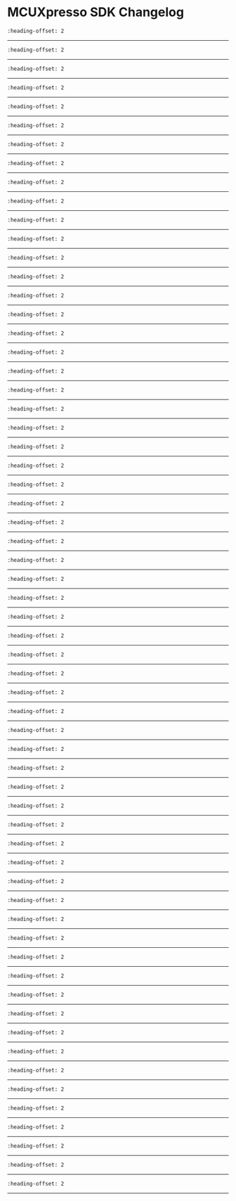 # MCUXpresso SDK Changelog

```{include} ../../../../drivers/aoi/doxygen/ChangeLog_aoi.md
:heading-offset: 2
```
---
```{include} ../../../../drivers/bbnsm/doxygen/ChangeLog_bbnsm.md
:heading-offset: 2
```
---
```{include} ../../../../drivers/biss/doxygen/ChangeLog_biss.md
:heading-offset: 2
```
---
```{include} ../../../../drivers/cache/xcache/doxygen/ChangeLog_cache.md
:heading-offset: 2
```
---
```{include} ../../../../drivers/cache/armv7-m7/doxygen/ChangeLog_cache.md
:heading-offset: 2
```
---
```{include} ../../../../devices/i.MX/i.MX943/MIMX94398/drivers/doxygen/ChangeLog_clock.md
:heading-offset: 2
```
---
```{include} ../../../../drivers/common/doxygen/ChangeLog_common.md
:heading-offset: 2
```
---
```{include} ../../../../drivers/dcif/doxygen/ChangeLog_dcif.md
:heading-offset: 2
```
---
```{include} ../../../../drivers/ecat/doxygen/ChangeLog_ecat.md
:heading-offset: 2
```
---
```{include} ../../../../drivers/edma4/doxygen/ChangeLog_edma.md
:heading-offset: 2
```
---
```{include} ../../../../drivers/eim/doxygen/ChangeLog_eim.md
:heading-offset: 2
```
---
```{include} ../../../../drivers/endat2p2/doxygen/ChangeLog_endat2p2.md
:heading-offset: 2
```
---
```{include} ../../../../drivers/endat3/doxygen/ChangeLog_endat3.md
:heading-offset: 2
```
---
```{include} ../../../../drivers/eqdc/doxygen/ChangeLog_eqdc.md
:heading-offset: 2
```
---
```{include} ../../../../drivers/erm/doxygen/ChangeLog_erm.md
:heading-offset: 2
```
---
```{include} ../../../../drivers/ewm/doxygen/ChangeLog_ewm.md
:heading-offset: 2
```
---
```{include} ../../../../drivers/flexcan/doxygen/ChangeLog_flexcan.md
:heading-offset: 2
```
---
```{include} ../../../../drivers/flexio/doxygen/ChangeLog_flexio.md
:heading-offset: 2
```
---
```{include} ../../../../drivers/flexio/i2c/doxygen/ChangeLog_flexio_i2c_master.md
:heading-offset: 2
```
---
```{include} ../../../../drivers/flexio/i2s/doxygen/ChangeLog_flexio_i2s.md
:heading-offset: 2
```
---
```{include} ../../../../drivers/flexio/i2s/doxygen/ChangeLog_flexio_i2s_edma.md
:heading-offset: 2
```
---
```{include} ../../../../drivers/flexio/spi/doxygen/ChangeLog_flexio_spi.md
:heading-offset: 2
```
---
```{include} ../../../../drivers/flexio/uart/doxygen/ChangeLog_flexio_uart.md
:heading-offset: 2
```
---
```{include} ../../../../drivers/flexio/uart/doxygen/ChangeLog_flexio_uart_edma.md
:heading-offset: 2
```
---
```{include} ../../../../drivers/fract_pll/doxygen/ChangeLog_fract_pll.md
:heading-offset: 2
```
---
```{include} ../../../../drivers/gpt/doxygen/ChangeLog_gpt.md
:heading-offset: 2
```
---
```{include} ../../../../drivers/hiperface/doxygen/ChangeLog_hiperface.md
:heading-offset: 2
```
---
```{include} ../../../../drivers/intm/doxygen/ChangeLog_intm.md
:heading-offset: 2
```
---
```{include} ../../../../devices/i.MX/i.MX943/MIMX94398/drivers/doxygen/ChangeLog_iomuxc.md
:heading-offset: 2
```
---
```{include} ../../../../drivers/irqsteer_1/doxygen/ChangeLog_irqsteer.md
:heading-offset: 2
```
---
```{include} ../../../../drivers/lpi2c/doxygen/ChangeLog_lpi2c.md
:heading-offset: 2
```
---
```{include} ../../../../drivers/lpi2c/doxygen/ChangeLog_lpi2c_edma.md
:heading-offset: 2
```
---
```{include} ../../../../drivers/lpit/doxygen/ChangeLog_lpit.md
:heading-offset: 2
```
---
```{include} ../../../../drivers/lpspi/doxygen/ChangeLog_lpspi.md
:heading-offset: 2
```
---
```{include} ../../../../drivers/lpspi/doxygen/ChangeLog_lpspi_edma.md
:heading-offset: 2
```
---
```{include} ../../../../drivers/lptmr/doxygen/ChangeLog_lptmr.md
:heading-offset: 2
```
---
```{include} ../../../../drivers/lpuart/doxygen/ChangeLog_lpuart.md
:heading-offset: 2
```
---
```{include} ../../../../drivers/lpuart/doxygen/ChangeLog_lpuart_edma.md
:heading-offset: 2
```
---
```{include} ../../../../drivers/mcm/doxygen/ChangeLog_mcm.md
:heading-offset: 2
```
---
```{include} ../../../../devices/i.MX/i.MX943/MIMX94398/drivers/doxygen/ChangeLog_memory.md
:heading-offset: 2
```
---
```{include} ../../../../drivers/msgintr/doxygen/ChangeLog_msgintr.md
:heading-offset: 2
```
---
```{include} ../../../../drivers/mu1/doxygen/ChangeLog_mu.md
:heading-offset: 2
```
---
```{include} ../../../../drivers/netc/doxygen/ChangeLog_netc.md
:heading-offset: 2
```
---
```{include} ../../../../drivers/pdm/doxygen/ChangeLog_pdm.md
:heading-offset: 2
```
---
```{include} ../../../../drivers/pdm/doxygen/ChangeLog_pdm_edma.md
:heading-offset: 2
```
---
```{include} ../../../../drivers/pwm/doxygen/ChangeLog_pwm.md
:heading-offset: 2
```
---
```{include} ../../../../drivers/pxp/doxygen/ChangeLog_pxp.md
:heading-offset: 2
```
---
```{include} ../../../../drivers/rgpio/doxygen/ChangeLog_rgpio.md
:heading-offset: 2
```
---
```{include} ../../../../drivers/s3mu/doxygen/ChangeLog_s3mu.md
:heading-offset: 2
```
---
```{include} ../../../../drivers/sai/doxygen/ChangeLog_sai.md
:heading-offset: 2
```
---
```{include} ../../../../drivers/sai/doxygen/ChangeLog_sai_edma.md
:heading-offset: 2
```
---
```{include} ../../../../drivers/sar_adc/doxygen/ChangeLog_sar_adc.md
:heading-offset: 2
```
---
```{include} ../../../../drivers/sema42/doxygen/ChangeLog_sema42.md
:heading-offset: 2
```
---
```{include} ../../../../drivers/sfa/doxygen/ChangeLog_sfa.md
:heading-offset: 2
```
---
```{include} ../../../../drivers/sinc/doxygen/ChangeLog_sinc.md
:heading-offset: 2
```
---
```{include} ../../../../drivers/sramctl/doxygen/ChangeLog_sramctl.md
:heading-offset: 2
```
---
```{include} ../../../../drivers/tpm/doxygen/ChangeLog_tpm.md
:heading-offset: 2
```
---
```{include} ../../../../drivers/trdc/doxygen/ChangeLog_trdc.md
:heading-offset: 2
```
---
```{include} ../../../../drivers/tstmr/doxygen/ChangeLog_tstmr.md
:heading-offset: 2
```
---
```{include} ../../../../drivers/xbar_1/doxygen/ChangeLog_xbar.md
:heading-offset: 2
```
---
```{include} ../../../../drivers/xspi/doxygen/ChangeLog_xspi.md
:heading-offset: 2
```
---
```{include} ../../../../drivers/xspi/doxygen/ChangeLog_xspi_edma.md
:heading-offset: 2
```
---
